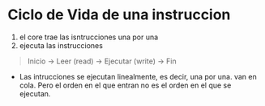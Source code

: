 # Ciclo de Vida de una instruccion
1. el core trae las isntrucciones una por una
2. ejecuta las instrucciones

> Inicio -> Leer (read) -> Ejecutar (write) -> Fin
- Las intrucciones se ejecutan linealmente, es decir, una por una. van en cola. Pero el orden en el que entran no es el orden en el que se ejecutan.

